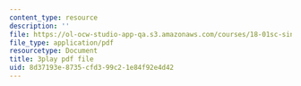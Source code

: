 ```yaml
---
content_type: resource
description: ''
file: https://ol-ocw-studio-app-qa.s3.amazonaws.com/courses/18-01sc-single-variable-calculus-fall-2010/8d37193e8735cfd399c21e84f92e4d42_4sTKcvYMNxk.pdf
file_type: application/pdf
resourcetype: Document
title: 3play pdf file
uid: 8d37193e-8735-cfd3-99c2-1e84f92e4d42
---
```

